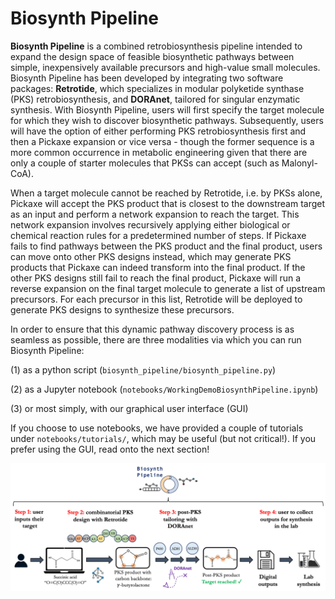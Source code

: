 # Biosynth Pipeline

**Biosynth Pipeline** is a combined retrobiosynthesis pipeline intended to expand the design space of feasible
biosynthetic pathways between simple, inexpensively available precursors and high-value small molecules. 
Biosynth Pipeline has been developed by integrating two software packages: **Retrotide**, which specializes in modular
polyketide synthase (PKS) retrobiosynthesis, and **DORAnet**, tailored for singular enzymatic synthesis. 
With Biosynth Pipeline, users will first specify the target molecule for which they wish to discover biosynthetic pathways.
Subsequently, users will have the option of either performing PKS retrobiosynthesis first and then a Pickaxe expansion or 
vice versa - though the former sequence is a more common occurrence in metabolic engineering given that there are only a 
couple of starter molecules that PKSs can accept (such as Malonyl-CoA). 

When a target molecule cannot be reached by Retrotide, i.e. by PKSs alone, Pickaxe will accept the PKS product that is 
closest to the downstream target as an input and perform a network expansion to reach the target. This network expansion involves 
recursively applying either biological or chemical reaction rules for a predetermined number of steps.
If Pickaxe fails to find pathways between the PKS product and the final product, users can move onto other PKS designs
instead, which may generate PKS products that Pickaxe can indeed transform into the final product. If the other PKS designs
still fail to reach the final product, Pickaxe will run a reverse expansion on the final target molecule to generate a list of upstream precursors. 
For each precursor in this list, Retrotide will be deployed to generate PKS designs to synthesize these precursors.

In order to ensure that this dynamic pathway discovery process is as seamless as possible, there are three modalities via which you can run Biosynth Pipeline:

(1) as a python script (```biosynth_pipeline/biosynth_pipeline.py```)

(2) as a Jupyter notebook (```notebooks/WorkingDemoBiosynthPipeline.ipynb```)

(3) or most simply, with our graphical user interface (GUI)

If you choose to use notebooks, we have provided a couple of tutorials under ```notebooks/tutorials/```, which may be useful
(but not critical!). If you prefer using the GUI, read onto the next section!

![biosynth_pipeline_architecture](biosynth_pipeline_fig.png)

